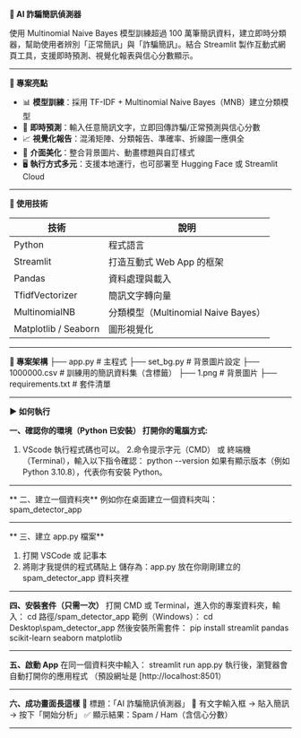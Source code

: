 **📩 AI 詐騙簡訊偵測器**

使用 Multinomial Naive Bayes 模型訓練超過 100 萬筆簡訊資料，建立即時分類器，幫助使用者辨別「正常簡訊」與「詐騙簡訊」。結合 Streamlit 製作互動式網頁工具，支援即時預測、視覺化報表與信心分數顯示。

---

 **🚀 專案亮點**

- 📊 **模型訓練**：採用 TF-IDF + Multinomial Naive Bayes（MNB）建立分類模型  
- 💬 **即時預測**：輸入任意簡訊文字，立即回傳詐騙/正常預測與信心分數  
- 📈 **視覺化報告**：混淆矩陣、分類報告、準確率、折線圖一應俱全  
- 🎨 **介面美化**：整合背景圖片、動畫標題與自訂樣式  
- 🖥️ **執行方式多元**：支援本地運行，也可部署至 Hugging Face 或 Streamlit Cloud

---

**🧰 使用技術**

| 技術       | 說明                                     |
|------------|------------------------------------------|
| Python     | 程式語言                                 |
| Streamlit  | 打造互動式 Web App 的框架                 |
| Pandas     | 資料處理與載入                           |
| TfidfVectorizer | 簡訊文字轉向量                        |
| MultinomialNB | 分類模型（Multinomial Naive Bayes）   |
| Matplotlib / Seaborn | 圖形視覺化                      |

---

**📂 專案架構**
├── app.py # 主程式
├── set_bg.py # 背景圖片設定
├── 1000000.csv # 訓練用的簡訊資料集（含標籤）
├── 1.png # 背景圖片
├── requirements.txt # 套件清單

________________________________________

**▶️ 如何執行**

**一、確認你的環境（Python 已安裝）
打開你的電腦方式:**
1. VScode 執行程式碼也可以。
2.命令提示字元（CMD） 或 終端機（Terminal），輸入以下指令確認：
python --version
如果有顯示版本（例如 Python 3.10.8），代表你有安裝 Python。

________________________________________

** 二、建立一個資料夾**
例如你在桌面建立一個資料夾叫：
spam_detector_app

________________________________________

** 三、建立 app.py 檔案**
1.	打開 VSCode 或 記事本
2.	將剛才我提供的程式碼貼上
儲存為：app.py
放在你剛剛建立的 spam_detector_app 資料夾裡
________________________________________

 **四、安裝套件（只需一次）**
打開 CMD 或 Terminal，進入你的專案資料夾，輸入：
cd 路徑/spam_detector_app
範例（Windows）：
cd Desktop\spam_detector_app
然後安裝所需套件：
pip install streamlit pandas scikit-learn seaborn matplotlib
________________________________________

 **五、啟動 App**
在同一個資料夾中輸入：
streamlit run app.py
執行後，瀏覽器會自動打開你的應用程式
（預設網址是 [http://localhost:8501）

________________________________________

 **六、成功畫面長這樣**
🔵 標題：「AI 詐騙簡訊偵測器」
📩 有文字輸入框 → 貼入簡訊 → 按下「開始分析」
✅ 顯示結果：Spam / Ham（含信心分數）

________________________________________
